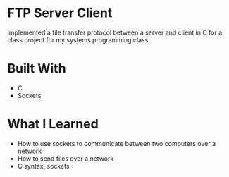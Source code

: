 # FTP Server Client

Implemented a file transfer protocol between a server and client in C for a class project for my systems programming class.

# Built With

* C
* Sockets

# What I Learned

* How to use sockets to communicate between two computers over a network
* How to send files over a network
* C syntax, sockets
